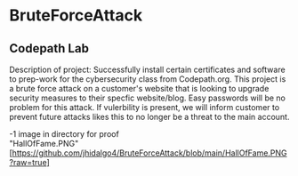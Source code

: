 # BruteForceAttack 
Codepath Lab
-

Description of project: 
Successfully install certain certificates and software to prep-work for the cybersecurity class from Codepath.org. This project is a brute force attack on a customer's website that is looking to upgrade security measures to their specfic website/blog. Easy passwords will be no problem for this attack. If vulerbility is present, we will inform customer to prevent future attacks likes this to no longer be a threat to the main account. 

-1 image in directory for proof   
"HallOfFame.PNG"
[https://github.com/jhidalgo4/BruteForceAttack/blob/main/HallOfFame.PNG?raw=true]
